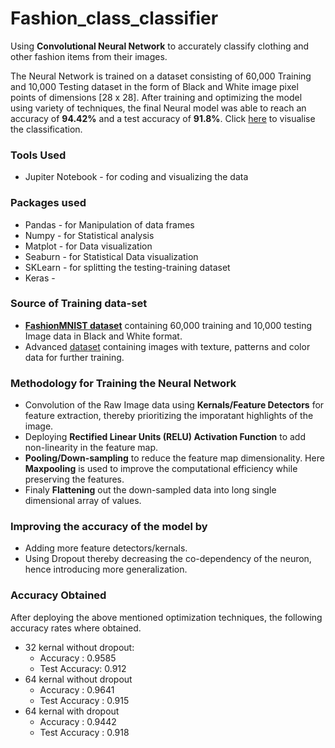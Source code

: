 # Fashion_class_classifier

Using **Convolutional Neural Network** to accurately classify clothing and other fashion items from their images.

The Neural Network is trained on a dataset consisting of 60,000 Training and 10,000 Testing dataset in the form of Black and White image pixel points of dimensions [28 x 28]. After training and optimizing the model using variety of techniques, the final Neural model was able to reach an accuracy of **94.42%** and a test accuracy of **91.8%**. Click [here](https://github.com/vaishak47/fashion_class_classifier/blob/master/fashion_classifier.ipynb) to visualise the classification.

### Tools Used
* Jupiter Notebook - for coding and visualizing the data

### Packages used
* Pandas - for Manipulation of data frames
* Numpy - for Statistical analysis
* Matplot - for Data visualization
* Seaburn - for Statistical Data visualization
* SKLearn - for splitting the testing-training dataset
* Keras - 

### Source of Training data-set
* **[FashionMNIST dataset](https://www.kaggle.com/zalando-research/fashionmnist/data)** containing 60,000 training and 10,000 testing Image data in Black and White format.
* Advanced [dataset](http://mmlab.ie.cuhk.edu.hk/projects/DeepFashion.html) containing images with texture, patterns and color data for further training.

### Methodology for Training the Neural Network
* Convolution of the Raw Image data using **Kernals/Feature Detectors** for feature extraction, thereby prioritizing the imporatant highlights of the image.
* Deploying **Rectified Linear Units (RELU) Activation Function** to add non-linearity in the feature map.
* **Pooling/Down-sampling** to reduce the feature map dimensionality. Here **Maxpooling** is used to improve the computational efficiency while preserving the features.
* Finaly **Flattening** out the down-sampled data into long single dimensional array of values.


### Improving the accuracy of the model by 
* Adding more feature detectors/kernals.
* Using Dropout thereby decreasing the co-dependency of the neuron, hence introducing more generalization.

### Accuracy Obtained
After deploying the above mentioned optimization techniques, the following accuracy rates where obtained.
* 32 kernal without dropout:
    - Accuracy : 0.9585
    - Test Accuracy: 0.912
* 64 kernal without dropout
    - Accuracy : 0.9641
    - Test Accuracy : 0.915
* 64 kernal with dropout
    - Accuracy : 0.9442
    - Test Accuracy : 0.918

